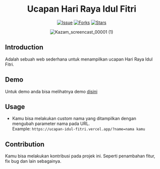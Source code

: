 <div align="center">

# Ucapan Hari Raya Idul Fitri
[![Issue](https://img.shields.io/github/issues/MyFRA/ucapan-idul-fitri)](https://img.shields.io/github/issues/MyFRA/ucapan-idul-fitri)
[![Forks](https://img.shields.io/github/forks/MyFRA/ucapan-idul-fitri)](https://img.shields.io/github/forks/MyFRA/ucapan-idul-fitri)
[![Stars](https://img.shields.io/github/stars/MyFRA/ucapan-idul-fitri)](https://img.shields.io/github/stars/MyFRA/ucapan-idul-fitri)
  
![Kazam_screencast_00001 (1)](https://user-images.githubusercontent.com/60420319/166146122-d73f3cc4-b8ac-414b-a8d7-583f413ca2c8.gif)
</div>

## Introduction
Adalah sebuah web sederhana untuk menampilkan ucapan Hari Raya Idul Fitri.

## Demo
Untuk demo anda bisa melihatnya demo [disini](https://ucapan-idul-fitri.vercel.app/)

## Usage
- Kamu bisa melakukan custom nama yang ditampilkan dengan mengubah parameter nama pada URL.<br>
  Example: ```https://ucapan-idul-fitri.vercel.app/?name=nama kamu```

## Contribution
Kamu bisa melakukan kontribusi pada projek ini. Seperti penambahan fitur, fix bug dan lain sebagainya.
